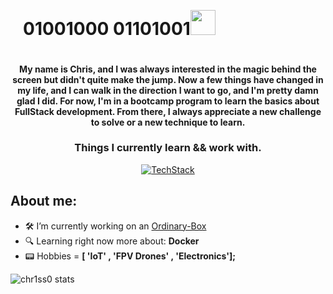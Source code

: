 <img src='https://user-images.githubusercontent.com/74038190/225813708-98b745f2-7d22-48cf-9150-083f1b00d6c9.gif' alt=""></img>
<div align="center">
  <div style="display: flex; align-items: center;">
    <h1 style="margin-left: 20px;">01001000 01101001</h1>
    <img width="40px" src="https://user-images.githubusercontent.com/74038190/214644152-52f47eb3-5e31-4f47-8758-05c9468d5596.gif" alt="">
  </div>
</div>

<h4 align="center" >My name is Chris, and I was always interested in the magic behind the screen but didn't quite make the jump. Now a few things have changed in my life, and I can walk in the direction I want to go, and I'm pretty damn glad I did. For now, I'm in a bootcamp program to learn the basics about FullStack development. From there, I always appreciate a new challenge to solve or a new technique to learn.</h4>

<h3 align="center">Things I currently learn && work with.</h3>

<div align="center" >
  <a href="https://skillicons.dev">
    <img src="https://skillicons.dev/icons?i=ts,js,html,css,sass,tailwind,react,vite,nodejs,express,mongo,docker,git,raspberrypi,figma&theme=light"  alt="TechStack"/>
  </a>
</div>

## About me:

- 🛠️ I’m currently working on an [Ordinary-Box](https://github.com/Chr1ss0)
- 🔍 Learning right now more about: **Docker**
- 📟 Hobbies = **[ 'IoT' , 'FPV Drones' , 'Electronics'];**

<img src="https://github-readme-stats.vercel.app/api/top-langs/?username=chr1ss0&theme=dracula&layout=donut-vertical" alt="chr1ss0 stats" />
